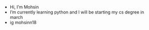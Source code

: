- Hi, I’m Mohsin
- I’m currently learning python and I will be starting my cs degree in march
- ig mohsinn18

<!---
mohsinn18/mohsinn18 is a ✨ special ✨ repository because its `README.md` (this file) appears on your GitHub profile.
You can click the Preview link to take a look at your changes.
--->

